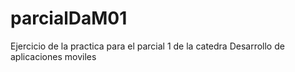 # parcialDaM01
Ejercicio de la practica para el parcial 1 de la catedra Desarrollo de aplicaciones moviles
